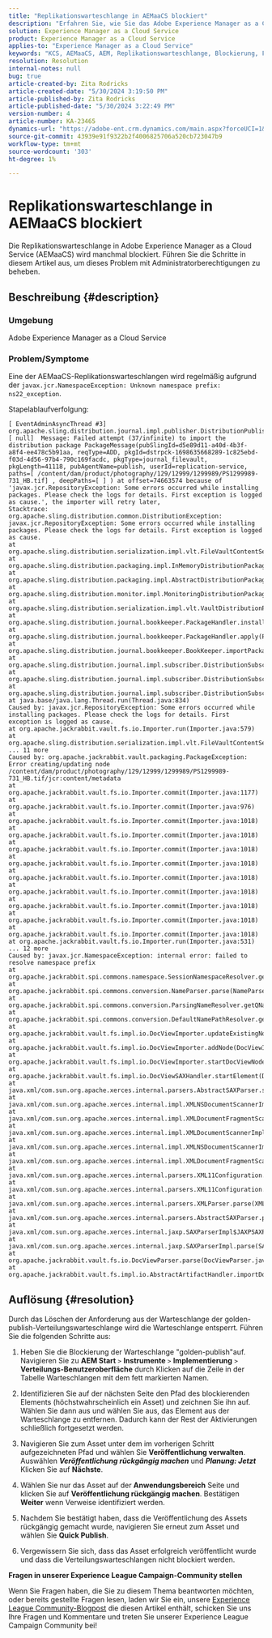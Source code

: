 ```yaml
---
title: "Replikationswarteschlange in AEMaaCS blockiert"
description: "Erfahren Sie, wie Sie das Adobe Experience Manager as a Cloud Service-Problem beheben können, bei dem die Replikationswarteschlange durch einen Fehler blockiert wird."
solution: Experience Manager as a Cloud Service
product: Experience Manager as a Cloud Service
applies-to: "Experience Manager as a Cloud Service"
keywords: "KCS, AEMaaCS, AEM, Replikationswarteschlange, Blockierung, Fehler, Paketausnahme, Java"
resolution: Resolution
internal-notes: null
bug: true
article-created-by: Zita Rodricks
article-created-date: "5/30/2024 3:19:50 PM"
article-published-by: Zita Rodricks
article-published-date: "5/30/2024 3:22:49 PM"
version-number: 4
article-number: KA-23465
dynamics-url: "https://adobe-ent.crm.dynamics.com/main.aspx?forceUCI=1&pagetype=entityrecord&etn=knowledgearticle&id=0cf35508-981e-ef11-840a-000d3a372703"
source-git-commit: 43939e91f9322b2f4006825706a520cb723047b9
workflow-type: tm+mt
source-wordcount: '303'
ht-degree: 1%

---
```


# Replikationswarteschlange in AEMaaCS blockiert


Die Replikationswarteschlange in Adobe Experience Manager as a Cloud Service (AEMaaCS) wird manchmal blockiert. Führen Sie die Schritte in diesem Artikel aus, um dieses Problem mit Administratorberechtigungen zu beheben.

## Beschreibung {#description}


### <b>Umgebung</b>

Adobe Experience Manager as a Cloud Service



### <b>Problem/Symptome</b>

Eine der AEMaaCS-Replikationswarteschlangen wird regelmäßig aufgrund der `javax.jcr.NamespaceException: Unknown namespace prefix: ns22_exception`.



Stapelablaufverfolgung:




```
[ EventAdminAsyncThread #3]  org.apache.sling.distribution.journal.impl.publisher.DistributionPublisher [ null]  Message: Failed attempt (37/infinite) to import the distribution package PackageMessage(pubSlingId=d5e89d11-a40d-4b3f-a8f4-ee478c5b91aa, reqType=ADD, pkgId=dstrpck-1698635668289-1c825ebd-f03d-4d56-97b4-790c169facdc, pkgType=journal_filevault, pkgLength=41118, pubAgentName=publish, userId=replication-service, paths=[ /content/dam/product/photography/129/12999/1299989/PS1299989-731_HB.tif] , deepPaths=[ ] ) at offset=74663574 because of 'javax.jcr.RepositoryException: Some errors occurred while installing packages. Please check the logs for details. First exception is logged as cause.', the importer will retry later,
Stacktrace: org.apache.sling.distribution.common.DistributionException: javax.jcr.RepositoryException: Some errors occurred while installing packages. Please check the logs for details. First exception is logged as cause.
at org.apache.sling.distribution.serialization.impl.vlt.FileVaultContentSerializer.importFromStream(FileVaultContentSerializer.java:159)
at org.apache.sling.distribution.packaging.impl.InMemoryDistributionPackageBuilder.installPackageInternal(InMemoryDistributionPackageBuilder.java:119)
at org.apache.sling.distribution.packaging.impl.AbstractDistributionPackageBuilder.installPackage(AbstractDistributionPackageBuilder.java:156)
at org.apache.sling.distribution.monitor.impl.MonitoringDistributionPackageBuilder.installPackage(MonitoringDistributionPackageBuilder.java:92)
at org.apache.sling.distribution.serialization.impl.vlt.VaultDistributionPackageBuilderFactory.installPackage(VaultDistributionPackageBuilderFactory.java:317)
at org.apache.sling.distribution.journal.bookkeeper.PackageHandler.installAddPackage(PackageHandler.java:78)
at org.apache.sling.distribution.journal.bookkeeper.PackageHandler.apply(PackageHandler.java:61)
at org.apache.sling.distribution.journal.bookkeeper.BookKeeper.importPackage(BookKeeper.java:155)
at org.apache.sling.distribution.journal.impl.subscriber.DistributionSubscriber.processQueueItem(DistributionSubscriber.java:396)
at org.apache.sling.distribution.journal.impl.subscriber.DistributionSubscriber.fetchAndProcessQueueItem(DistributionSubscriber.java:348)
at org.apache.sling.distribution.journal.impl.subscriber.DistributionSubscriber.processQueue(DistributionSubscriber.java:326)
at java.base/java.lang.Thread.run(Thread.java:834)
Caused by: javax.jcr.RepositoryException: Some errors occurred while installing packages. Please check the logs for details. First exception is logged as cause.
at org.apache.jackrabbit.vault.fs.io.Importer.run(Importer.java:579)
at org.apache.sling.distribution.serialization.impl.vlt.FileVaultContentSerializer.importFromStream(FileVaultContentSerializer.java:151)
... 11 more
Caused by: org.apache.jackrabbit.vault.packaging.PackageException: Error creating/updating node /content/dam/product/photography/129/12999/1299989/PS1299989-731_HB.tif/jcr:content/metadata
at org.apache.jackrabbit.vault.fs.io.Importer.commit(Importer.java:1177)
at org.apache.jackrabbit.vault.fs.io.Importer.commit(Importer.java:976)
at org.apache.jackrabbit.vault.fs.io.Importer.commit(Importer.java:1018)
at org.apache.jackrabbit.vault.fs.io.Importer.commit(Importer.java:1018)
at org.apache.jackrabbit.vault.fs.io.Importer.commit(Importer.java:1018)
at org.apache.jackrabbit.vault.fs.io.Importer.commit(Importer.java:1018)
at org.apache.jackrabbit.vault.fs.io.Importer.commit(Importer.java:1018)
at org.apache.jackrabbit.vault.fs.io.Importer.commit(Importer.java:1018)
at org.apache.jackrabbit.vault.fs.io.Importer.commit(Importer.java:1018)
at org.apache.jackrabbit.vault.fs.io.Importer.commit(Importer.java:1018)
at org.apache.jackrabbit.vault.fs.io.Importer.commit(Importer.java:1018)
at org.apache.jackrabbit.vault.fs.io.Importer.run(Importer.java:531)
... 12 more
Caused by: javax.jcr.NamespaceException: internal error: failed to resolve namespace prefix
at org.apache.jackrabbit.spi.commons.namespace.SessionNamespaceResolver.getURI(SessionNamespaceResolver.java:62)
at org.apache.jackrabbit.spi.commons.conversion.NameParser.parse(NameParser.java:189)
at org.apache.jackrabbit.spi.commons.conversion.ParsingNameResolver.getQName(ParsingNameResolver.java:64)
at org.apache.jackrabbit.spi.commons.conversion.DefaultNamePathResolver.getQName(DefaultNamePathResolver.java:74)
at org.apache.jackrabbit.vault.fs.impl.io.DocViewImporter.updateExistingNode(DocViewImporter.java:1054)
at org.apache.jackrabbit.vault.fs.impl.io.DocViewImporter.addNode(DocViewImporter.java:947)
at org.apache.jackrabbit.vault.fs.impl.io.DocViewImporter.startDocViewNode(DocViewImporter.java:406)
at org.apache.jackrabbit.vault.fs.impl.io.DocViewSAXHandler.startElement(DocViewSAXHandler.java:348)
at java.xml/com.sun.org.apache.xerces.internal.parsers.AbstractSAXParser.startElement(AbstractSAXParser.java:510)
at java.xml/com.sun.org.apache.xerces.internal.impl.XMLNSDocumentScannerImpl.scanStartElement(XMLNSDocumentScannerImpl.java:374)
at java.xml/com.sun.org.apache.xerces.internal.impl.XMLDocumentFragmentScannerImpl$FragmentContentDriver.next(XMLDocumentFragmentScannerImpl.java:2710)
at java.xml/com.sun.org.apache.xerces.internal.impl.XMLDocumentScannerImpl.next(XMLDocumentScannerImpl.java:605)
at java.xml/com.sun.org.apache.xerces.internal.impl.XMLNSDocumentScannerImpl.next(XMLNSDocumentScannerImpl.java:112)
at java.xml/com.sun.org.apache.xerces.internal.impl.XMLDocumentFragmentScannerImpl.scanDocument(XMLDocumentFragmentScannerImpl.java:534)
at java.xml/com.sun.org.apache.xerces.internal.parsers.XML11Configuration.parse(XML11Configuration.java:888)
at java.xml/com.sun.org.apache.xerces.internal.parsers.XML11Configuration.parse(XML11Configuration.java:824)
at java.xml/com.sun.org.apache.xerces.internal.parsers.XMLParser.parse(XMLParser.java:141)
at java.xml/com.sun.org.apache.xerces.internal.parsers.AbstractSAXParser.parse(AbstractSAXParser.java:1216)
at java.xml/com.sun.org.apache.xerces.internal.jaxp.SAXParserImpl$JAXPSAXParser.parse(SAXParserImpl.java:635)
at java.xml/com.sun.org.apache.xerces.internal.jaxp.SAXParserImpl.parse(SAXParserImpl.java:324)
at org.apache.jackrabbit.vault.fs.io.DocViewParser.parse(DocViewParser.java:254)
at org.apache.jackrabbit.vault.fs.impl.io.AbstractArtifactHandler.importDocView(AbstractArtifactHandler.j
```



## Auflösung {#resolution}


Durch das Löschen der Anforderung aus der Warteschlange der golden-publish-Verteilungswarteschlange wird die Warteschlange entsperrt. Führen Sie die folgenden Schritte aus:







1. Heben Sie die Blockierung der Warteschlange &quot;golden-publish&quot;auf. Navigieren Sie zu <b>AEM Start</b> `>`  <b>Instrumente</b> `>`  <b>Implementierung</b> `>`  <b>Verteilungs-Benutzeroberfläche</b> durch Klicken auf die Zeile in der Tabelle Warteschlangen mit dem fett markierten Namen.


2. Identifizieren Sie auf der nächsten Seite den Pfad des blockierenden Elements (höchstwahrscheinlich ein Asset) und zeichnen Sie ihn auf. Wählen Sie dann aus und wählen Sie aus, das Element aus der Warteschlange zu entfernen. Dadurch kann der Rest der Aktivierungen schließlich fortgesetzt werden.


3. Navigieren Sie zum Asset unter dem im vorherigen Schritt aufgezeichneten Pfad und wählen Sie <b>Veröffentlichung verwalten</b>. Auswählen <b>*Veröffentlichung rückgängig machen</b>* und <b>*Planung: Jetzt</b>* Klicken Sie auf <b>Nächste</b>.


4. Wählen Sie nur das Asset auf der <b>Anwendungsbereich</b> Seite und klicken Sie auf <b>Veröffentlichung rückgängig machen</b>. Bestätigen <b>Weiter</b> wenn Verweise identifiziert werden.


5. Nachdem Sie bestätigt haben, dass die Veröffentlichung des Assets rückgängig gemacht wurde, navigieren Sie erneut zum Asset und wählen Sie <b>Quick Publish</b>.


6. Vergewissern Sie sich, dass das Asset erfolgreich veröffentlicht wurde und dass die Verteilungswarteschlangen nicht blockiert werden.


<b>Fragen in unserer Experience League Campaign-Community stellen</b>

Wenn Sie Fragen haben, die Sie zu diesem Thema beantworten möchten, oder bereits gestellte Fragen lesen, laden wir Sie ein, unsere [Experience League Community-Blogpost](https://experienceleaguecommunities.adobe.com/t5/adobe-experience-manager-blogs/introducing-top-kcs-articles-curated-for-your-aem/ba-p/672734#M1180) die diesen Artikel enthält, schicken Sie uns Ihre Fragen und Kommentare und treten Sie unserer Experience League Campaign Community bei!


